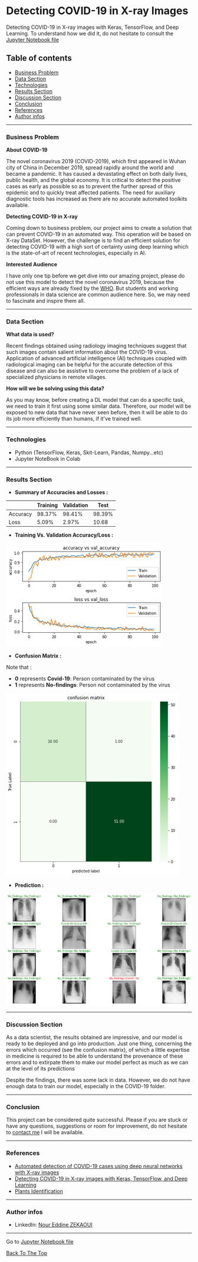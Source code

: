 # Detecting COVID-19 in X-ray Images
Detecting COVID-19 in X-ray images with Keras, TensorFlow, and Deep Learning. To understand how we did it, do not hesitate to consult the [Jupyter Notebook file](https://github.com/zekaouinoureddine/Detecting-COVID-19-in-X-ray-Images/blob/main/Detecting%20COVID-19%20in%20X-ray%20images.ipynb)
## Table of contents
- [Business Problem](#business-problem)
- [Data Section](#data-section)
- [Technologies](#technologies)
- [Results Section](#results-section)
- [Discussion Section](#discussion-section)
- [Conclusion](#conclusion)
- [References](#References)
- [Author infos](#author-infos)

---
### Business Problem
**About COVID-19**

The novel coronavirus 2019 (COVID-2019), which first appeared in Wuhan city of China in December 2019, spread rapidly around the world and became a pandemic. It has caused a devastating effect on both daily lives, public health, and the global economy. It is critical to detect the positive cases as early as possible so as to prevent the further spread of this epidemic and to quickly treat affected patients. The need for auxiliary diagnostic tools has increased as there are no accurate automated toolkits available.

**Detecting COVID-19 in X-ray**

Coming down to business problem, our project aims to create a solution that can prevent COVID-19 in an automated way. This operation will be based on X-ray DataSet. However, the challenge is to find an efficient solution for detecting COVID-19 with a high sort of certainty using deep learning which is the state-of-art of recent technologies, especially in AI.

**Interested Audience**

I have only one tip before we get dive into our amazing project, please do not use this model to detect the novel coronavirus 2019, because the efficient ways are already fixed by the [WHO](https://www.who.int/). But students and working professionals in data science are common audience here. So, we may need to fascinate and inspire them all.

---
### Data Section
**What data is used?**

Recent findings obtained using radiology imaging techniques suggest that such images contain salient information about the COVID-19 virus. Application of advanced artificial intelligence (AI) techniques coupled with radiological imaging can be helpful for the accurate detection of this disease and can also be assistive to overcome the problem of a lack of specialized physicians in remote villages.

**How will we be solving using this data?**

As you may know, before creating a DL model that can do a specific task, we need to train it first using some similar data. Therefore, our model will be exposed to new data that have never seen before, then it will be able to do its job more efficiently than humans, if it've trained well.

---
### Technologies
- Python (TensorFlow, Keras, Skit-Learn, Pandas, Numpy…etc)
- Jupyter NoteBook in Colab
---
### Results Section
- **Summary of Accuracies and Losses :**

<table>
  <thead>
    <tr><th></th><th> Training </th><th> Validation </th> <th> Test </th></tr></thead>
  <tr>
    <td>Accuracy</td>
    <td>98.37%</td>
    <td>98.41%</td>
    <td>98.39%</td>
  </tr>
  <tr>
    <td>Loss</td>
    <td>5.09%</td>
    <td>2.97%</td>
    <td>10.68</td>
  </tr>
</table>

- **Training Vs. Validation Accuracy/Loss :**

 ![](acc.png)

- **Confusion Matrix :**

Note that :

 - **0** represents **Covid-19**: Person contaminated by the virus
 - **1** represents **No-findings**: Person not contaminated by the virus

 ![](mat.png)

- **Prediction :**

 ![](pred.png)

---

### Discussion Section
As a data scientist, the results obtained are impressive, and our model is ready to be deployed and go into production. Just one thing, concerning the errors which occurred (see the confusion matrix), of which a little expertise in medicine is required to be able to understand the provenance of these errors and to extirpate them to make our model perfect as much as we can at the level of its predictions

Despite the findings, there was some lack in data. However, we do not have enough data to train our model, especially in the COVID-19 folder.

---
### Conclusion
This project can be considered quite successful. Please if you are stuck or have any questions, suggestions or room for improvement, do not hesitate to [contact me](https://www.linkedin.com/in/nour-eddine-zekaoui-ba43b1177/) I will be available.

---
### References
- [Automated detection of COVID-19 cases using deep neural networks with X-ray images](https://www.ncbi.nlm.nih.gov/pmc/articles/PMC7187882/) 
- [Detecting COVID-19 in X-ray images with Keras, TensorFlow, and Deep Learning](https://www.pyimagesearch.com/2020/03/16/detecting-covid-19-in-x-ray-images-with-keras-tensorflow-and-deep-learning/)
- [Plants Identification](https://github.com/zekaouinoureddine/Plants_Identification_DL_SI)

---
### Author infos
- LinkedIn: [Nour Eddine ZEKAOUI](https://www.linkedin.com/in/nour-eddine-zekaoui-ba43b1177/)
---
 Go to [Jupyter Notebook file](https://github.com/zekaouinoureddine/Detecting-COVID-19-in-X-ray-Images/blob/main/Detecting%20COVID-19%20in%20X-ray%20images.ipynb)
 
[Back To The Top](#detecting-covid-19-in-x-ray-images)

